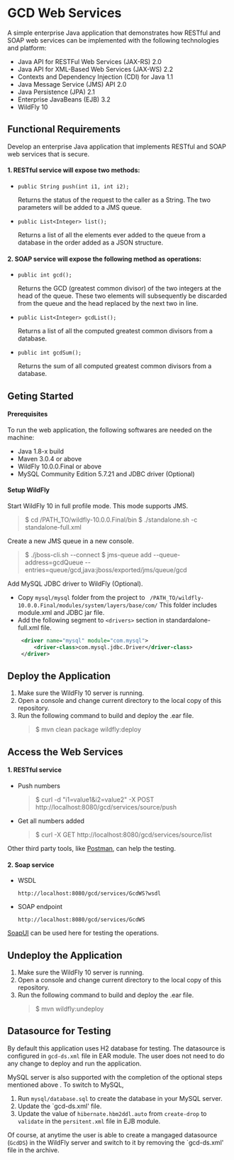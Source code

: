 # GCD Web Services
A simple enterprise Java application that demonstrates how RESTful and SOAP web services can be implemented with the following technologies and platform:
- Java API for RESTFul Web Services (JAX-RS) 2.0 
- Java API for XML-Based Web Services (JAX-WS) 2.2 
- Contexts and Dependency Injection (CDI) for Java 1.1
- Java Message Service (JMS) API 2.0 
- Java Persistence (JPA) 2.1 
- Enterprise JavaBeans (EJB) 3.2
- WildFly 10

## Functional Requirements
Develop an enterprise Java application that implements RESTful and SOAP web services that is secure.
#### 1. RESTful service will expose two methods:
-  `public String push(int i1, int i2);`

    Returns the status of the request to the caller as a String. The two parameters will be added to a JMS queue.
-  `public List<Integer> list();`

    Returns a list of all the elements ever added to the queue from a database in the order added as a JSON structure. 
#### 2. SOAP service will expose the following method as operations:
- `public int gcd();`

    Returns the GCD (greatest common divisor) of the two integers at the head of the queue. These two elements will subsequently be discarded from the queue and the head replaced by the next two in line.
- `public List<Integer> gcdList();`

    Returns a list of all the computed greatest common divisors from a database. 
- `public int gcdSum();`

    Returns the sum of all computed greatest common divisors from a database.

## Geting Started
#### Prerequisites
To run the web application, the following softwares are needed on the machine:
- Java 1.8-x build
- Maven 3.0.4 or above
- WildFly 10.0.0.Final or above
- MySQL Community Edition 5.7.21 and JDBC driver (Optional)

#### Setup WildFly
Start WildFly 10 in full profile mode. This mode supports JMS.
> $ cd /PATH_TO/wildfly-10.0.0.Final/bin
> $ ./standalone.sh -c standalone-full.xml

Create a new JMS queue in a new console.
> $ ./jboss-cli.sh --connect
> $ jms-queue add --queue-address=gcdQueue --entries=queue/gcd,java:jboss/exported/jms/queue/gcd

Add MySQL JDBC driver to WildFly (Optional).
- Copy `mysql/mysql` folder from the project to 
   ` /PATH_TO/wildfly-10.0.0.Final/modules/system/layers/base/com/`
   This folder includes module.xml and JDBC jar file.
- Add the following segment to `<drivers>` section in standardalone-full.xml file.
   ```xml
    <driver name="mysql" module="com.mysql">
        <driver-class>com.mysql.jdbc.Driver</driver-class>
    </driver>
    ```
## Deploy the Application
1. Make sure the WildFly 10 server is running.
2. Open a console and change current directory to the local copy of this repository.
3. Run the following command to build and deploy the .ear file.
    >$ mvn clean package wildfly:deploy

## Access the Web Services
#### 1. RESTful service
- Push numbers

   >$ curl -d "i1=value1&i2=value2" -X POST http://localhost:8080/gcd/services/source/push
- Get all numbers added

   >$ curl -X GET http://localhost:8080/gcd/services/source/list
  
Other third party tools, like [Postman](https://www.getpostman.com), can help the testing.

#### 2. Soap service
- WSDL

   `http://localhost:8080/gcd/services/GcdWS?wsdl`
- SOAP endpoint

   `http://localhost:8080/gcd/services/GcdWS`

[SoapUI](https://www.soapui.org) can be used here for testing the operations.

## Undeploy the Application
1. Make sure the WildFly 10 server is running.
2. Open a console and change current directory to the local copy of this repository.
3. Run the following command to build and deploy the .ear file.
    >$ mvn wildfly:undeploy

## Datasource for Testing
By default this application uses H2 database for testing. The datasource is configured in `gcd-ds.xml` file in EAR module. The user does not need to do any change to deploy and run the application.

MySQL server is also supported with the completion of the optional steps mentioned above . To switch to MySQL,
1. Run `mysql/database.sql` to create the database in your MySQL server.
2. Update the `gcd-ds.xml' file. 
3. Update the value of `hibernate.hbm2ddl.auto` from `create-drop` to `validate`  in the `persitent.xml` file in EJB module. 

Of course, at anytime the user is able to create a mangaged datasource (`GcdDS`) in the WildFly server and switch to it by removing the `gcd-ds.xml' file in the archive.



